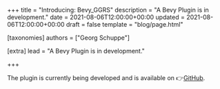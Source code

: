 +++
title = "Introducing: Bevy_GGRS"
description = "A Bevy Plugin is in development."
date = 2021-08-06T12:00:00+00:00
updated = 2021-08-06T12:00:00+00:00
draft = false
template = "blog/page.html"

[taxonomies]
authors = ["Georg Schuppe"]

[extra]
lead = "A Bevy Plugin is in development."

+++

The plugin is currently being developed and is available on 👉[GitHub](https://github.com/gschup/bevy_ggrs).
